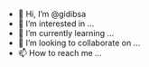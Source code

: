 - 👋 Hi, I’m @gidibsa
- 👀 I’m interested in ...
- 🌱 I’m currently learning ...
- 💞️ I’m looking to collaborate on ...
- 📫 How to reach me ...

<!---
gidibsa/gidibsa is a ✨ special ✨ repository because its `README.md` (this file) appears on your GitHub profile.
You can click the Preview link to take a look at your changes.
--->
